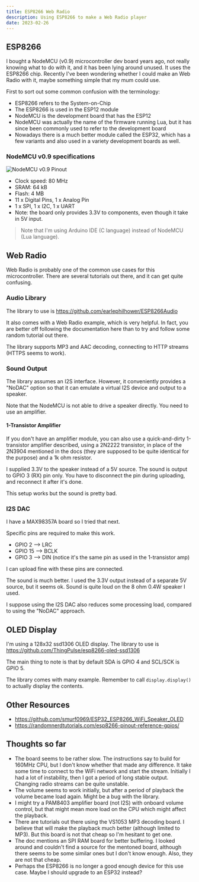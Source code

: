 ```yaml
---
title: ESP8266 Web Radio
description: Using ESP8266 to make a Web Radio player
date: 2023-02-26
---
```

## ESP8266

I bought a NodeMCU (v0.9) microcontroller dev board years ago, not really knowing what to do with it, and it has been lying around unused. It uses the ESP8266 chip. Recently I've been wondering whether I could make an Web Radio with it, maybe something simple that my mum could use.

First to sort out some common confusion with the terminology:

- ESP8266 refers to the System-on-Chip
- The ESP8266 is used in the ESP12 module
- NodeMCU is the development board that has the ESP12
- NodeMCU was actually the name of the firmware running Lua, but it has since been commonly used to refer to the development board
- Nowadays there is a much better module called the ESP32, which has a few variants and also used in a variety development boards as well.

### NodeMCU v0.9 specifications

![NodeMCU v0.9 Pinout](https://mechatronicsblog.com/wp-content/uploads/2019/01/NodeMCUV1-pinout.jpg)

- Clock speed: 80 MHz
- SRAM: 64 kB
- Flash: 4 MB
- 11 x Digital Pins, 1 x Analog Pin
- 1 x SPI, 1 x I2C, 1 x UART
- Note: the board only provides 3.3V to components, even though it take in 5V input.

> Note that I'm using Arduino IDE (C language) instead of NodeMCU (Lua language).

## Web Radio

Web Radio is probably one of the common use cases for this microcontroller. There are several tutorials out there, and it can get quite confusing.

### Audio Library

The library to use is https://github.com/earlephilhower/ESP8266Audio

It also comes with a Web Radio example, which is very helpful. In fact, you are better off following the documentation here than to try and follow some random tutorial out there.

The library supports MP3 and AAC decoding, connecting to HTTP streams (HTTPS seems to work).

### Sound Output

The library assumes an I2S interface. However, it conveniently provides a "NoDAC" option so that it can emulate a virtual I2S device and output to a speaker.

Note that the NodeMCU is not able to drive a speaker directly. You need to use an amplifier.

#### 1-Transistor Amplifier

If you don't have an amplifier module, you can also use a quick-and-dirty 1-transistor amplifier described, using a 2N2222 transistor, in place of the 2N3904 mentioned in the docs (they are supposed to be quite identical for the purpose) and a 1k ohm resistor.

I supplied 3.3V to the speaker instead of a 5V source. The sound is output to GPIO 3 (RX) pin only. You have to disconnect the pin during uploading, and reconnect it after it's done.

This setup works but the sound is pretty bad.

### I2S DAC

I have a MAX98357A board so I tried that next.

Specific pins are required to make this work.

- GPIO  2 --> LRC
- GPIO 15 --> BCLK
- GPIO  3 --> DIN (notice it's the same pin as used in the 1-transistor amp)

I can upload fine with these pins are connected.

The sound is much better. I used the 3.3V output instead of a separate 5V source, but it seems ok. Sound is quite loud on the 8 ohm 0.4W speaker I used.

I suppose using the I2S DAC also reduces some processing load, compared to using the "NoDAC" approach.

## OLED Display

I'm using a 128x32 ssd1306 OLED display. The library to use is https://github.com/ThingPulse/esp8266-oled-ssd1306

The main thing to note is that by default SDA is GPIO 4 and SCL/SCK is GPIO 5.

The library comes with many example. Remember to call `display.display()` to actually display the contents.

## Other Resources

- https://github.com/smurf0969/ESP32_ESP8266_WiFi_Speaker_OLED
- https://randomnerdtutorials.com/esp8266-pinout-reference-gpios/

## Thoughts so far

- The board seems to be rather slow. The instructions say to build for 160MHz CPU, but I don't know whether that made any difference. It take some time to connect to the WiFi network and start the stream. Initially I had a lot of instability, then I got a period of long stable output. Changing radio streams can be quite unstable.
- The volume seems to work initially, but after a period of playback the volume became load again. Might be a bug with the library.
- I might try a PAM8403 amplifier board (not I2S) with onboard volume control, but that might mean more load on the CPU which might affect the playback.
- There are tutorials out there using the VS1053 MP3 decoding board. I believe that will make the playback much better (although limited to MP3). But this board is not that cheap so I'm hesitant to get one.
- The doc mentions an SPI RAM board for better buffering. I looked around and couldn't find a source for the mentoned board, although there seems to be some similar ones but I don't know enough. Also, they are not that cheap.
- Perhaps the ESP8266 is no longer a good enough device for this use case. Maybe I should upgrade to an ESP32 instead?
